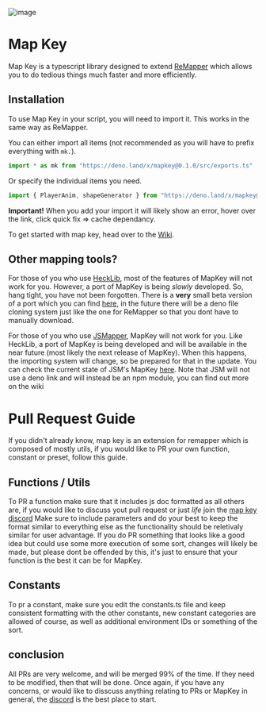 ![image](https://user-images.githubusercontent.com/111317032/207435249-e15b8624-bde4-4cd7-b96a-0713ceaac681.png)

# Map Key
Map Key is a typescript library designed to extend [ReMapper](https://github.com/Swifter1243/ReMapper) which allows you to do tedious things much faster and more efficiently.

## Installation
To use Map Key in your script, you will need to import it. This works in the same way as ReMapper.

You can either import all items (not recommended as you will have to prefix everything with `mk.`).
```ts
import * as mk from "https://deno.land/x/mapkey@0.1.0/src/exports.ts"
```
Or specify the individual items you need.
```ts
import { PlayerAnim, shapeGenerator } from "https://deno.land/x/mapkey@0.1.0/src/exports.ts"
```
**Important!**
When you add your import it will likely show an error, hover over the link, click quick fix => cache dependancy.

To get started with map key, head over to the [Wiki](https://github.com/Splashcard04/Map-Key/wiki).

## Other mapping tools?
For those of you who use [HeckLib](https://github.com/Heck-Library/HeckLib), most of the features of MapKey will not work for you. However, a port of MapKey is being *slowly* developed. So, hang tight, you have not been forgotten.  There is a **very** small beta version of a port which you can find [here](https://github.com/Splashcard04/Map-Key/tree/main/src/HeckLib), in the future there will be a deno file cloning system just like the one for ReMapper so that you dont have to manually download.

For those of you who use [JSMapper](https://github.com/Splashcard04/JSMapper), MapKey will not work for you. Like HeckLib, a port of MapKey is being developed and will be available in the near future (most likely the next release of MapKey). When this happens, the importing system will change, so be prepared for that in the update. You can check the current state of JSM's MapKey [here](https://github.com/Splashcard04/Map-Key/tree/main/src/JSMapper).  Note that JSM will not use a deno link and will instead be an npm module, you can find out more on the wiki

# Pull Request Guide

If you didn't already know, map key is an extension for remapper which is composed of mostly utils, if you would like to PR your own function, constant or preset, follow this guide.

## Functions / Utils
To PR a function make sure that it includes js doc formatted as all others are, if you would like to discuss yout pull request or just *life* join the [map key discord](https://discord.gg/jSNFFTxACe)
Make sure to include parameters and do your best to keep the format similar to everything else as the functionality should be reletivaly similar for user advantage. If you do PR something that looks like a good idea but could use some more execution of some sort, changes will likely be made, but please dont be offended by this, it's just to ensure that your function is the best it can be for MapKey.

## Constants
To pr a constant, make sure you edit the constants.ts file and keep consistent formatting with the other constants, new constant categories are allowed of course, as well as additional environment IDs or something of the sort.

## conclusion
All PRs are very welcome, and will be merged 99% of the time. If they need to be modified, then that will be done. Once again, if you have any concerns, or would like to disscuss anything relating to PRs or MapKey in general, the [discord](https://discord.gg/jSNFFTxACe) is the best place to start.
